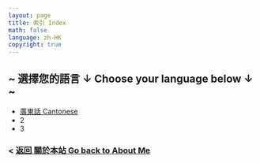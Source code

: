 ```yaml
---
layout: page
title: 索引 Index
math: false
language: zh-HK
copyright: true
---
```


## ~ 選擇您的語言 ↓ Choose your language below ↓ ~
- [廣東話 Cantonese](https://lolicon.wtf/about/self_intro/cantonese)
- 2
- 3

### < [返回 關於本站 Go back to About Me](https://lolicon.wtf/about)
